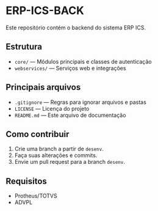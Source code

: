 # ERP-ICS-BACK

Este repositório contém o backend do sistema ERP ICS.

## Estrutura
- `core/` — Módulos principais e classes de autenticação
- `webservices/` — Serviços web e integrações

## Principais arquivos
- `.gitignore` — Regras para ignorar arquivos e pastas
- `LICENSE` — Licença do projeto
- `README.md` — Este arquivo de documentação

## Como contribuir
1. Crie uma branch a partir de `desenv`.
2. Faça suas alterações e commits.
3. Envie um pull request para a branch `desenv`.

## Requisitos
- Protheus/TOTVS
- ADVPL


